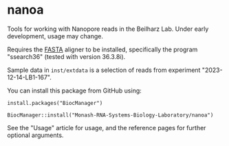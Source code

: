 # nanoa

Tools for working with Nanopore reads in the Beilharz Lab. Under early development, usage may change.

Requires the [FASTA](https://github.com/wrpearson/fasta36) aligner to be installed, specifically the program "ssearch36" (tested with version 36.3.8i).

Sample data in `inst/extdata` is a selection of reads from experiment "2023-12-14-LB1-167".

You can install this package from GitHub using:

```{r}
install.packages("BiocManager")

BiocManager::install("Monash-RNA-Systems-Biology-Laboratory/nanoa")
```

See the "Usage" article for usage, and the reference pages for further optional arguments.
